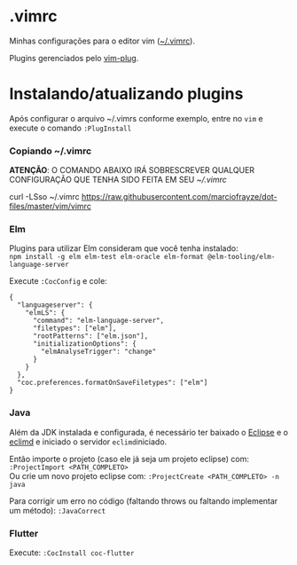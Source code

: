 # .vimrc
Minhas configurações para o editor vim ([~/.vimrc](vimrc)).

Plugins gerenciados pelo [vim-plug](https://github.com/junegunn/vim-plug).

# Instalando/atualizando plugins
Após configurar o arquivo ~/.vimrs conforme exemplo, entre no `vim` e execute o comando `:PlugInstall` 

### Copiando ~/.vimrc

**ATENÇÃO**: O COMANDO ABAIXO IRÁ SOBRESCREVER QUALQUER CONFIGURAÇÃO QUE TENHA SIDO FEITA EM SEU *~/.vimrc*

curl -LSso ~/.vimrc https://raw.githubusercontent.com/marciofrayze/dot-files/master/vim/vimrc

### Elm

Plugins para utilizar Elm consideram que você tenha instalado:  
`npm install -g elm elm-test elm-oracle elm-format @elm-tooling/elm-language-server`

Execute ```:CocConfig``` e cole:

```
{
  "languageserver": {
    "elmLS": {
      "command": "elm-language-server",
      "filetypes": ["elm"],
      "rootPatterns": ["elm.json"],
      "initializationOptions": {
        "elmAnalyseTrigger": "change"
      }
    }
  },
  "coc.preferences.formatOnSaveFiletypes": ["elm"]
}
```

### Java

Além da JDK instalada e configurada, é necessário ter baixado o [Eclipse](https://eclipse.org) e o [eclimd](http://eclim.org/install.html#installing-upgrading) e iniciado o servidor ```eclimd```iniciado.

Então importe o projeto (caso ele já seja um projeto eclipse) com: ```:ProjectImport <PATH_COMPLETO>```  
Ou crie um novo projeto eclipse com: ```:ProjectCreate <PATH_COMPLETO> -n java```

Para corrigir um erro no código (faltando throws ou faltando implementar um método): ```:JavaCorrect```   

### Flutter

Execute: ```:CocInstall coc-flutter```
